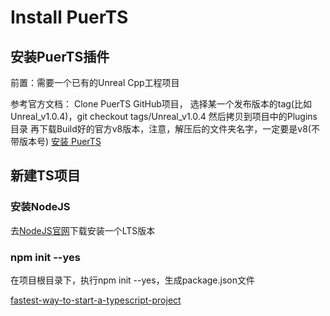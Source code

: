 # Install PuerTS

## 安装PuerTS插件

前置：需要一个已有的Unreal Cpp工程项目

参考官方文档：
Clone PuerTS GitHub项目，
选择某一个发布版本的tag(比如Unreal_v1.0.4)，git checkout tags/Unreal_v1.0.4
然后拷贝到项目中的Plugins目录
再下载Build好的官方v8版本，注意，解压后的文件夹名字，一定要是v8(不带版本号)
[安装 PuerTS](https://puerts.github.io/docs/puerts/unreal/install)

## 新建TS项目

### 安装NodeJS

去[NodeJS官网](https://nodejs.org/en)下载安装一个LTS版本

### npm init --yes

在项目根目录下，执行npm init --yes，生成package.json文件

[fastest-way-to-start-a-typescript-project](https://www.mailslurp.com/blog/fastest-way-to-start-a-typescript-project/)
